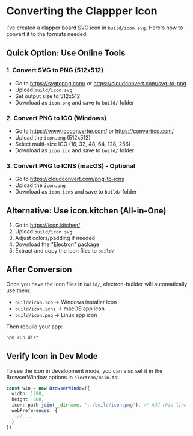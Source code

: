 # Converting the Clappper Icon

I've created a clapper board SVG icon in `build/icon.svg`. Here's how to convert it to the formats needed:

## Quick Option: Use Online Tools

### 1. Convert SVG to PNG (512x512)
- Go to https://svgtopng.com/ or https://cloudconvert.com/svg-to-png
- Upload `build/icon.svg`
- Set output size to 512x512
- Download as `icon.png` and save to `build/` folder

### 2. Convert PNG to ICO (Windows)
- Go to https://www.icoconverter.com/ or https://convertico.com/
- Upload the `icon.png` (512x512)
- Select multi-size ICO (16, 32, 48, 64, 128, 256)
- Download as `icon.ico` and save to `build/` folder

### 3. Convert PNG to ICNS (macOS) - Optional
- Go to https://cloudconvert.com/png-to-icns
- Upload the `icon.png`
- Download as `icon.icns` and save to `build/` folder

## Alternative: Use icon.kitchen (All-in-One)

1. Go to https://icon.kitchen/
2. Upload `build/icon.svg`
3. Adjust colors/padding if needed
4. Download the "Electron" package
5. Extract and copy the icon files to `build/`

## After Conversion

Once you have the icon files in `build/`, electron-builder will automatically use them:
- `build/icon.ico` → Windows installer icon
- `build/icon.icns` → macOS app icon  
- `build/icon.png` → Linux app icon

Then rebuild your app:
```bash
npm run dist
```

## Verify Icon in Dev Mode

To see the icon in development mode, you can also set it in the BrowserWindow options in `electron/main.ts`:

```typescript
const win = new BrowserWindow({
  width: 1280,
  height: 800,
  icon: path.join(__dirname, '../build/icon.png'), // Add this line
  webPreferences: {
    // ...
  }
})
```

